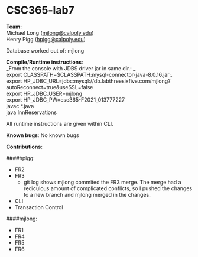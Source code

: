 # CSC365-lab7

**Team:** <br />
Michael Long (mjlong@calpoly.edu) <br />
Henry Pigg (hpigg@calpoly.edu) <br />

Database worked out of: mjlong

**Compile/Runtime instructions**: <br />
_From the console with JDBS driver jar in same dir.: _ <br />
export CLASSPATH=$CLASSPATH:mysql-connector-java-8.0.16.jar:. <br />
export HP_JDBC_URL=jdbc:mysql://db.labthreesixfive.com/mjlong?autoReconnect=true\&useSSL=false <br />
export HP_JDBC_USER=mjlong <br />
export HP_JDBC_PW=csc365-F2021_013777227 <br />
javac *.java <br />
java InnReservations <br />

All runtime instructions are given within CLI.

**Known bugs**:
No known bugs

**Contributions**: <br />

####hpigg:
* FR2
* FR3
    * git log shows mjlong commited the FR3 merge. The merge had a rediculous amount of complicated 
    conflicts, so I pushed the changes to a new branch and mjlong merged in the changes.
* CLI
* Transaction Control <br />

####mjlong:
* FR1
* FR4
* FR5
* FR6
